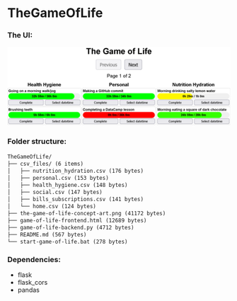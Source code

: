 # TheGameOfLife

### The UI:

![Screenshot of example dashboard](TheGameOfLife-concept-art.png "Screenshot of example dashboard")

### Folder structure:

```
TheGameOfLife/
├── csv_files/ (6 items)
│   ├── nutrition_hydration.csv (176 bytes)
│   ├── personal.csv (153 bytes)
│   ├── health_hygiene.csv (148 bytes)
│   ├── social.csv (147 bytes)
│   ├── bills_subscriptions.csv (141 bytes)
│   └── home.csv (124 bytes)
├── the-game-of-life-concept-art.png (41172 bytes)
├── game-of-life-frontend.html (12689 bytes)
├── game-of-life-backend.py (4712 bytes)
├── README.md (567 bytes)
└── start-game-of-life.bat (278 bytes)
```

### Dependencies:

- flask
- flask_cors
- pandas